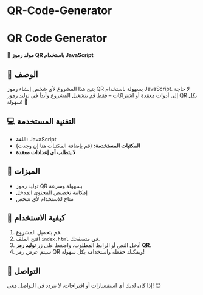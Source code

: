# QR-Code-Generator
# QR Code Generator

🚀 **مولد رموز QR باستخدام JavaScript**

## 📌 الوصف

يتيح هذا المشروع لأي شخص إنشاء رموز QR بسهولة باستخدام JavaScript. لا حاجة إلى أدوات معقدة أو اشتراكات – فقط قم بتشغيل المشروع وأبدأ في توليد رموز QR بكل سهولة! 🎯

## 💻 التقنية المستخدمة
- **اللغة:** JavaScript
- **المكتبات المستخدمة:** (قم بإضافة المكتبات هنا إن وجدت)
- **لا يتطلب أي إعدادات معقدة**

## 🎯 الميزات
- توليد رموز QR بسهولة وسرعة
- إمكانية تخصيص المحتوى المدخل
- متاح للاستخدام لأي شخص

## 🚀 كيفية الاستخدام
1. قم بتحميل المشروع.
2. افتح الملف `index.html` في متصفحك.
3. أدخل النص أو الرابط المطلوب، واضغط على زر **توليد رمز QR**.
4. سيتم عرض رمز QR ويمكنك حفظه واستخدامه بكل سهولة!

## 📩 التواصل
إذا كان لديك أي استفسارات أو اقتراحات، لا تتردد في التواصل معي! 😊
